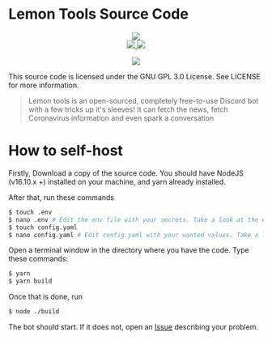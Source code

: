 # Lemon Tools Source Code

<p align="center">
  <img src="https://i.imgur.com/x8CCQmk.png" />
  <br />
  <a href="https://github.com/CoolJim/lemontools/actions/workflows/node.js.yml">
    <img src="https://github.com/CoolJim/lemontools/actions/workflows/node.js.yml/badge.svg" />
  </a>
    <a href="https://github.com/CoolJim/lemontools/actions/workflows/codeql-analysis.yml">
    <img src="https://github.com/CoolJim/lemontools/actions/workflows/codeql-analysis.yml/badge.svg" />
  </a>
</p>

<p align="center">
<a href="https://top.gg/bot/896309687136436234">
  <img src="https://top.gg/api/widget/896309687136436234.svg" />
  </a>
  </p>

This source code is licensed under the GNU GPL 3.0 License. See LICENSE for more information.

> Lemon tools is an open-sourced, completely free-to-use Discord bot with a few tricks up it's sleeves! It can fetch the news, fetch Coronavirus information and even spark a conversation

# How to self-host

Firstly, Download a copy of the source code. You should have NodeJS (v16.10.x +) installed on your machine, and yarn already installed.

After that, run these commands

```bash
$ touch .env
$ nano .env # Edit the env file with your secrets. Take a look at the example file to see what fields are needed
$ touch config.yaml
$ nano config.yaml # Edit config.yaml with your wanted values. Take a look at config.example.yaml for an example
```

Open a terminal window in the directory where you have the code. Type these commands:

```bash
$ yarn
$ yarn build
```

Once that is done, run

```bash
$ node ./build
```

The bot should start. If it does not, open an [Issue](github.com/cooljim/lemontools/issues/new) describing your problem.
